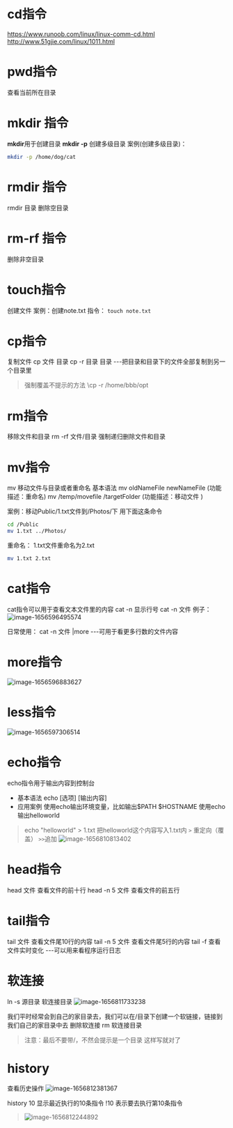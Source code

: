 # cd指令
https://www.runoob.com/linux/linux-comm-cd.html
http://www.51gjie.com/linux/1011.html
# pwd指令
查看当前所在目录

# mkdir 指令
**mkdir**用于创建目录
**mkdir -p** 创建多级目录
案例(创建多级目录)： 
```bash
mkdir -p /home/dog/cat
```

# rmdir 指令
rmdir 目录
删除空目录

# rm-rf 指令
删除非空目录

# touch指令
创建文件
案例：创建note.txt
指令： `touch note.txt`

# cp指令
复制文件
cp 文件 目录
cp -r 目录 目录 ---把目录和目录下的文件全部复制到另一个目录里
> 强制覆盖不提示的方法
> \cp -r /home/bbb/opt  
    
# rm指令
移除文件和目录
rm -rf 文件/目录
强制递归删除文件和目录

# mv指令
mv 移动文件与目录或者重命名
基本语法
mv oldNameFile newNameFile (功能描述：重命名)
mv /temp/movefile /targetFolder (功能描述：移动文件 )

案例：移动Public/1.txt文件到/Photos/下
用下面这条命令
```bash
cd /Public
mv 1.txt ../Photos/
```

重命名： 1.txt文件重命名为2.txt
```bash
mv 1.txt 2.txt
```

# cat指令
cat指令可以用于查看文本文件里的内容
cat -n 显示行号
cat -n 文件
例子：
![image-1656596495574](/upload/2022/06/image-1656596495574.png)

日常使用： 
cat -n 文件 |more ---可用于看更多行数的文件内容

# more指令
![image-1656596883627](/upload/2022/06/image-1656596883627.png)

# less指令
![image-1656597306514](/upload/2022/06/image-1656597306514.png)

# echo指令
echo指令用于输出内容到控制台
- 基本语法
  echo [选项] [输出内容]
- 应用案例
 使用echo输出环境变量，比如输出$PATH $HOSTNAME
 使用echo输出helloworld
 > echo "helloworld" > 1.txt
 > 把helloworld这个内容写入1.txt内
 >  `>` 重定向（覆盖） `>>`追加
 ![image-1656810813402](/upload/2022/07/image-1656810813402.png)
 # head指令
 head 文件   查看文件的前十行
 head -n 5 文件 查看文件的前五行
 
 # tail指令
 tail 文件 查看文件尾10行的内容
 tail -n 5 文件 查看文件尾5行的内容
 tail -f 查看文件实时变化 ---可以用来看程序运行日志
 
 # 软连接
 ln -s 源目录 软连接目录
 ![image-1656811733238](/upload/2022/07/image-1656811733238.png)
 
 我们平时经常会到自己的家目录去，我们可以在/目录下创建一个软链接，链接到我们自己的家目录中去
 删除软连接
 rm 软连接目录
 > 注意：最后不要带/，不然会提示是一个目录
 > 这样写就对了

# history
查看历史操作
![image-1656812381367](/upload/2022/07/image-1656812381367.png)

history 10 显示最近执行的10条指令
!10 表示要去执行第10条指令

 > ![image-1656812244892](/upload/2022/07/image-1656812244892.png)